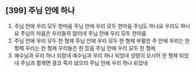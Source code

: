 ## [399] 주님 안에 하나

1) 주님 안에 우리 모두 한마음 주님 안에 우리 모두 한마음 주님도 하나요 우리도 하나요 주님의 마음은 우리들의 맘이네 주님 안에 우리 모두 한마음
2) 주님 안에 우리 모두 한 형제 주님 안에 우리 모두 한 형제 부활한 주 안에 우리는 한 형제 우리는 한 형제 우리들은 한 믿음 주님 안에 우리 모두 한 형제
3) 예수님과 우리 하나 되었네 예수님과 우리 하나 되었네 성령이 오시어 한 형제 되었네 주님과 함께면 결코 죽지 않으리 주님 안에 우리 하나 되었네

